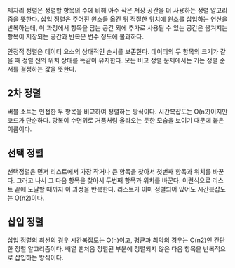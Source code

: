 제자리 정렬은 정렬할 항목의 수에 비해 아주 작은 저장 공간을 더 사용하는 정렬 알고리즘을 뜻한다. 삽입 정렬은 주어진 원소들 옮긴 뒤 적절한 위치에 원소를 삽입하는 연산을 반복하는데, 이 과정에서 항목을 담는 공간 외에 추가로 사용될 수 있는 공간은 옮겨지는 항목이 저장되는 공간과 반복문 변수 정도에 불과하다.

안정적 정렬은 데이터 요소의 상대적인 순서를 보존한다. 데이터의 두 항목의 크기가 같을 때 정렬 전의 위치 상태를 똑같이 유지한다. 모든 비교 정렬 문제에서는 키는 정렬 순서를 결정하는 값을 뜻한다.

## 2차 정렬

버블 소트는 인접한 두 항목을 비교하여 정렬하는 방식이다. 시간복잡도는 O(n2)이지만 코드가 단순하다. 항복이 수면위로 거품처럼 올라오는 듯한 모습을 보이기 때문에 붙은 이름이다.

## 선택 정렬

선택정렬은 먼저 리스트에서 가장 작거나 큰 항목을 찾아서 첫번째 항목과 위치를 바꾼다. 그러고 나서 그 다음 항목을 찾아서 두번째 항목과 위치를 바꾼다. 이런식으로 리스트 끝에 도달할 때까지 이 과정을 반복한다. 리스트가 이미 정렬되어 있어도 시간복잡도는 O(n2)이다.

## 삽입 정렬

삽입 정렬의 최선의 경우 시간복잡도는 O(n)이고, 평균과 최악의 경우는 O(n2)인 간단한 정렬 알고리즘이다. 배열 맨처음 정렬된 부분에 정렬되지 않은 다음 항목을 반복적으로 삽입하는 방식이다.
